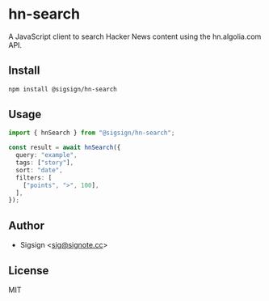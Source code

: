 # hn-search

A JavaScript client to search Hacker News content using the hn.algolia.com API.

## Install

```bash
npm install @sigsign/hn-search
```

## Usage

```typescript
import { hnSearch } from "@sigsign/hn-search";

const result = await hnSearch({
  query: "example",
  tags: ["story"],
  sort: "date",
  filters: [
    ["points", ">", 100],
  ],
});
```

## Author

- Sigsign <<sig@signote.cc>>

## License

MIT
